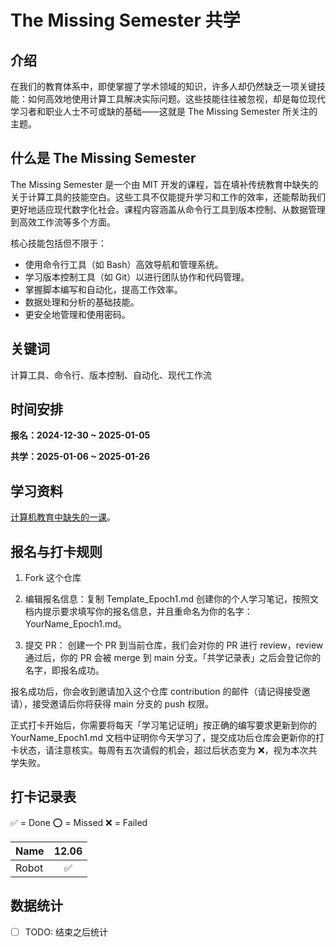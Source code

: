 # The Missing Semester 共学

## 介绍

在我们的教育体系中，即使掌握了学术领域的知识，许多人却仍然缺乏一项关键技能：如何高效地使用计算工具解决实际问题。这些技能往往被忽视，却是每位现代学习者和职业人士不可或缺的基础——这就是 The Missing Semester 所关注的主题。

## 什么是 The Missing Semester

The Missing Semester 是一个由 MIT 开发的课程，旨在填补传统教育中缺失的关于计算工具的技能空白。这些工具不仅能提升学习和工作的效率，还能帮助我们更好地适应现代数字化社会。课程内容涵盖从命令行工具到版本控制、从数据管理到高效工作流等多个方面。

核心技能包括但不限于：
  * 使用命令行工具（如 Bash）高效导航和管理系统。
  * 学习版本控制工具（如 Git）以进行团队协作和代码管理。
  * 掌握脚本编写和自动化，提高工作效率。
  * 数据处理和分析的基础技能。
  * 更安全地管理和使用密码。

## 关键词

计算工具、命令行、版本控制、自动化、现代工作流

## 时间安排

**报名：2024-12-30 ~ 2025-01-05**

**共学：2025-01-06 ~ 2025-01-26**


## 学习资料

[计算机教育中缺失的一课](https://missing-semester-cn.github.io/)。

## 报名与打卡规则

1. Fork 这个仓库

2. 编辑报名信息：复制 Template_Epoch1.md 创建你的个人学习笔记，按照文档内提示要求填写你的报名信息，并且重命名为你的名字：YourName_Epoch1.md。

3. 提交 PR：
  创建一个 PR 到当前仓库，我们会对你的 PR 进行 review，review 通过后，你的 PR 会被 merge 到 main 分支。「共学记录表」之后会登记你的名字，即报名成功。

报名成功后，你会收到邀请加入这个仓库 contribution 的邮件（请记得接受邀请），接受邀请后你将获得 main 分支的 push 权限。

正式打卡开始后，你需要将每天「学习笔记证明」按正确的编写要求更新到你的 YourName_Epoch1.md 文档中证明你今天学习了，提交成功后仓库会更新你的打卡状态，请注意核实。每周有五次请假的机会，超过后状态变为 ❌，视为本次共学失败。

## 打卡记录表

✅ = Done ⭕️ = Missed ❌ = Failed

| Name        | 12.06       |
| :---------- | :---------: |
| Robot       | ✅          |

## 数据统计

- [ ] TODO: 结束之后统计
